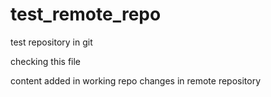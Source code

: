 # test_remote_repo
test repository in git

checking this file

content added in working repo 
 changes in remote repository
